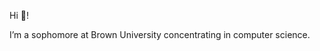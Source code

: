 Hi 👋!

I’m a sophomore at Brown University concentrating in computer science.

<!---
dg314/dg314 is a ✨ special ✨ repository because its `README.md` (this file) appears on your GitHub profile.
You can click the Preview link to take a look at your changes.
--->

